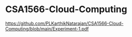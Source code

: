 # CSA1566-Cloud-Computing
https://github.com/PLKarthikNatarajan/CSA1566-Cloud-Computing/blob/main/Experiment-1.pdf
